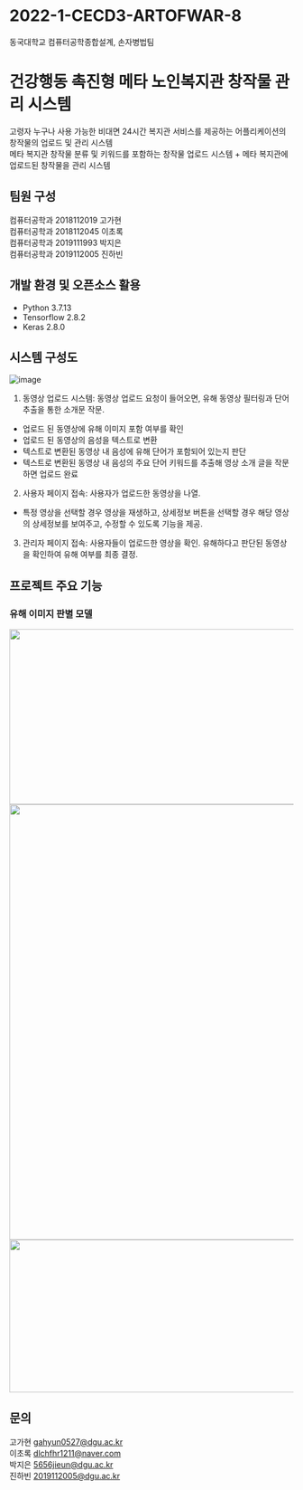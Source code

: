 # 2022-1-CECD3-ARTOFWAR-8
동국대학교 컴퓨터공학종합설계, 손자병법팀
# 건강행동 촉진형 메타 노인복지관 창작물 관리 시스템
고령자 누구나 사용 가능한 비대면 24시간 복지관 서비스를 제공하는 어플리케이션의 창작물의 업로드 및 관리 시스템 \
메타 복지관 창작물 분류 및 키워드를 포함하는 창작물 업로드 시스템 + 메타 복지관에 업로드된 창작물을 관리 시스템
## 팀원 구성
컴퓨터공학과 2018112019 고가현 \
컴퓨터공학과 2018112045 이초록 \
컴퓨터공학과 2019111993 박지은 \
컴퓨터공학과 2019112005 진하빈
## 개발 환경 및 오픈소스 활용
- Python 3.7.13
- Tensorflow 2.8.2
- Keras 2.8.0 

## 시스템 구성도
![image](https://user-images.githubusercontent.com/45120083/174437878-ddb97c68-cfa6-46e9-8132-073f007b0215.png) 
1) 동영상 업로드 시스템: 동영상 업로드 요청이 들어오면, 유해 동영상 필터링과 단어 추출을 통한 소개문 작문.
- 업로드 된 동영상에 유해 이미지 포함 여부를 확인 
- 업로드 된 동영상의 음성을 텍스트로 변환
- 텍스트로 변환된 동영상 내 음성에 유해 단어가 포함되어 있는지 판단
- 텍스트로 변환된 동영상 내 음성의 주요 단어 키워드를 추출해 영상 소개 글을 작문하면 업로드 완료
2) 사용자 페이지 접속: 사용자가 업로드한 동영상을 나열. 
- 특정 영상을 선택할 경우 영상을 재생하고, 상세정보 버튼을 선택할 경우 해당 영상의 상세정보를 보여주고, 수정할 수 있도록 기능을 제공.
3) 관리자 페이지 접속: 사용자들이 업로드한 영상을 확인. 유해하다고 판단된 동영상을 확인하여 유해 여부를 최종 결정.

## 프로젝트 주요 기능
### 유해 이미지 판별 모델
<img src="https://user-images.githubusercontent.com/45120083/174441411-b8009f60-c5e6-4197-8c69-bee00ab5561b.png" width="770" height="310"/>
<img src="https://user-images.githubusercontent.com/45120083/174442306-d6cdc822-1c67-482c-b6c5-b4f3d0761a36.png" width="770"/>
<img src="https://user-images.githubusercontent.com/45120083/174441514-23a655d2-1c0a-46cb-a8d6-39ad297a285d.png" width="770" height="270"/>

## 문의
고가현 gahyun0527@dgu.ac.kr \
이초록 dlchfhr1211@naver.com \
박지은 5656jieun@dgu.ac.kr \
진하빈 2019112005@dgu.ac.kr
